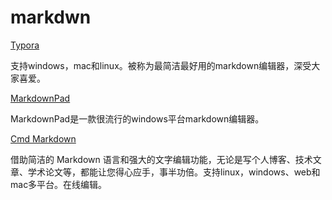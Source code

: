 


# markdwn

[Typora](https://www.typora.io/)

支持windows，mac和linux。被称为最简洁最好用的markdown编辑器，深受大家喜爱。

[MarkdownPad](http://markdownpad.com/)

MarkdownPad是一款很流行的windows平台markdown编辑器。

[Cmd Markdown](https://www.zybuluo.com/mdeditor)

借助简洁的 Markdown 语言和强大的文字编辑功能，无论是写个人博客、技术文章、学术论文等，都能让您得心应手，事半功倍。支持linux，windows、web和mac多平台。在线编辑。

[]()

[]()

[]()


